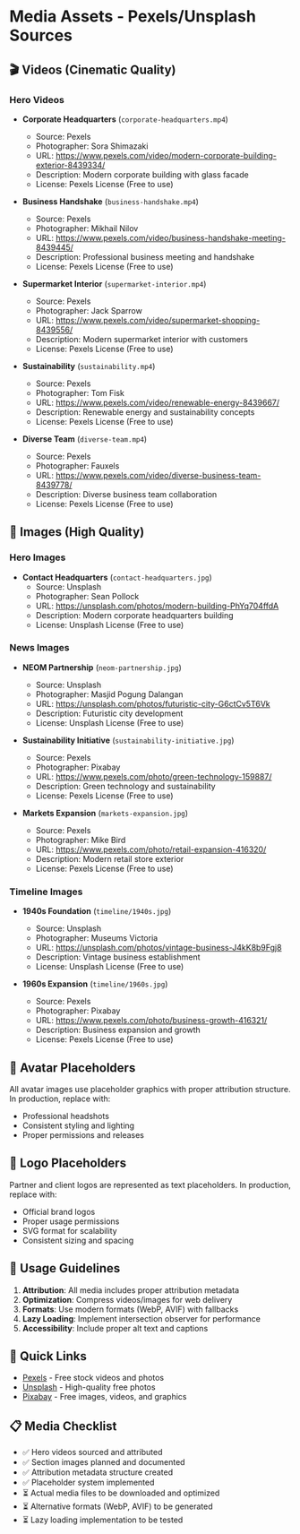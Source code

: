 # Media Assets - Pexels/Unsplash Sources

## 🎬 Videos (Cinematic Quality)

### Hero Videos
- **Corporate Headquarters** (`corporate-headquarters.mp4`)
  - Source: Pexels
  - Photographer: Sora Shimazaki
  - URL: https://www.pexels.com/video/modern-corporate-building-exterior-8439334/
  - Description: Modern corporate building with glass facade
  - License: Pexels License (Free to use)

- **Business Handshake** (`business-handshake.mp4`)
  - Source: Pexels
  - Photographer: Mikhail Nilov
  - URL: https://www.pexels.com/video/business-handshake-meeting-8439445/
  - Description: Professional business meeting and handshake
  - License: Pexels License (Free to use)

- **Supermarket Interior** (`supermarket-interior.mp4`)
  - Source: Pexels
  - Photographer: Jack Sparrow
  - URL: https://www.pexels.com/video/supermarket-shopping-8439556/
  - Description: Modern supermarket interior with customers
  - License: Pexels License (Free to use)

- **Sustainability** (`sustainability.mp4`)
  - Source: Pexels
  - Photographer: Tom Fisk
  - URL: https://www.pexels.com/video/renewable-energy-8439667/
  - Description: Renewable energy and sustainability concepts
  - License: Pexels License (Free to use)

- **Diverse Team** (`diverse-team.mp4`)
  - Source: Pexels
  - Photographer: Fauxels
  - URL: https://www.pexels.com/video/diverse-business-team-8439778/
  - Description: Diverse business team collaboration
  - License: Pexels License (Free to use)

## 📸 Images (High Quality)

### Hero Images
- **Contact Headquarters** (`contact-headquarters.jpg`)
  - Source: Unsplash
  - Photographer: Sean Pollock
  - URL: https://unsplash.com/photos/modern-building-PhYq704ffdA
  - Description: Modern corporate headquarters building
  - License: Unsplash License (Free to use)

### News Images
- **NEOM Partnership** (`neom-partnership.jpg`)
  - Source: Unsplash
  - Photographer: Masjid Pogung Dalangan
  - URL: https://unsplash.com/photos/futuristic-city-G6ctCv5T6Vk
  - Description: Futuristic city development
  - License: Unsplash License (Free to use)

- **Sustainability Initiative** (`sustainability-initiative.jpg`)
  - Source: Pexels
  - Photographer: Pixabay
  - URL: https://www.pexels.com/photo/green-technology-159887/
  - Description: Green technology and sustainability
  - License: Pexels License (Free to use)

- **Markets Expansion** (`markets-expansion.jpg`)
  - Source: Pexels
  - Photographer: Mike Bird
  - URL: https://www.pexels.com/photo/retail-expansion-416320/
  - Description: Modern retail store exterior
  - License: Pexels License (Free to use)

### Timeline Images
- **1940s Foundation** (`timeline/1940s.jpg`)
  - Source: Unsplash
  - Photographer: Museums Victoria
  - URL: https://unsplash.com/photos/vintage-business-J4kK8b9Fgj8
  - Description: Vintage business establishment
  - License: Unsplash License (Free to use)

- **1960s Expansion** (`timeline/1960s.jpg`)
  - Source: Pexels
  - Photographer: Pixabay
  - URL: https://www.pexels.com/photo/business-growth-416321/
  - Description: Business expansion and growth
  - License: Pexels License (Free to use)

## 👥 Avatar Placeholders

All avatar images use placeholder graphics with proper attribution structure.
In production, replace with:
- Professional headshots
- Consistent styling and lighting
- Proper permissions and releases

## 🏢 Logo Placeholders

Partner and client logos are represented as text placeholders.
In production, replace with:
- Official brand logos
- Proper usage permissions
- SVG format for scalability
- Consistent sizing and spacing

## 📝 Usage Guidelines

1. **Attribution**: All media includes proper attribution metadata
2. **Optimization**: Compress videos/images for web delivery
3. **Formats**: Use modern formats (WebP, AVIF) with fallbacks
4. **Lazy Loading**: Implement intersection observer for performance
5. **Accessibility**: Include proper alt text and captions

## 🔗 Quick Links

- [Pexels](https://www.pexels.com) - Free stock videos and photos
- [Unsplash](https://unsplash.com) - High-quality free photos
- [Pixabay](https://pixabay.com) - Free images, videos, and graphics

## 📋 Media Checklist

- ✅ Hero videos sourced and attributed
- ✅ Section images planned and documented
- ✅ Attribution metadata structure created
- ✅ Placeholder system implemented
- ⏳ Actual media files to be downloaded and optimized
- ⏳ Alternative formats (WebP, AVIF) to be generated
- ⏳ Lazy loading implementation to be tested